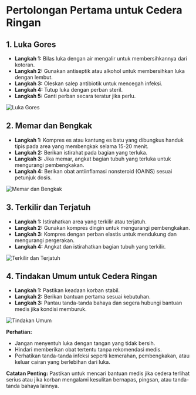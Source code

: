 ﻿
# Pertolongan Pertama untuk Cedera Ringan

## 1. Luka Gores

   - **Langkah 1:** Bilas luka dengan air mengalir untuk membersihkannya dari kotoran.
   - **Langkah 2:** Gunakan antiseptik atau alkohol untuk membersihkan luka dengan lembut.
   - **Langkah 3:** Oleskan salep antibiotik untuk mencegah infeksi.
   - **Langkah 4:** Tutup luka dengan perban steril.
   - **Langkah 5:** Ganti perban secara teratur jika perlu.

   ![Luka Gores](https://source.unsplash.com/800x600/?first-aid-wound)

## 2. Memar dan Bengkak

   - **Langkah 1:** Kompres es atau kantung es batu yang dibungkus handuk tipis pada area yang membengkak selama 15-20 menit.
   - **Langkah 2:** Berikan istirahat pada bagian yang terluka.
   - **Langkah 3:** Jika memar, angkat bagian tubuh yang terluka untuk mengurangi pembengkakan.
   - **Langkah 4:** Berikan obat antiinflamasi nonsteroid (OAINS) sesuai petunjuk dosis.

   ![Memar dan Bengkak](https://source.unsplash.com/800x600/?bruise-swelling)

## 3. Terkilir dan Terjatuh

   - **Langkah 1:** Istirahatkan area yang terkilir atau terjatuh.
   - **Langkah 2:** Gunakan kompres dingin untuk mengurangi pembengkakan.
   - **Langkah 3:** Kompres dengan perban elastis untuk mendukung dan mengurangi pergerakan.
   - **Langkah 4:** Angkat dan istirahatkan bagian tubuh yang terkilir.

   ![Terkilir dan Terjatuh](https://source.unsplash.com/800x600/?sprain-fall)

## 4. Tindakan Umum untuk Cedera Ringan

   - **Langkah 1:** Pastikan keadaan korban stabil.
   - **Langkah 2:** Berikan bantuan pertama sesuai kebutuhan.
   - **Langkah 3:** Pantau tanda-tanda bahaya dan segera hubungi bantuan medis jika kondisi memburuk.

   ![Tindakan Umum](https://source.unsplash.com/800x600/?first-aid-general)

**Perhatian:**
- Jangan menyentuh luka dengan tangan yang tidak bersih.
- Hindari memberikan obat tertentu tanpa rekomendasi medis.
- Perhatikan tanda-tanda infeksi seperti kemerahan, pembengkakan, atau keluar cairan yang berlebihan dari luka.

**Catatan Penting:**
Pastikan untuk mencari bantuan medis jika cedera terlihat serius atau jika korban mengalami kesulitan bernapas, pingsan, atau tanda-tanda bahaya lainnya.

